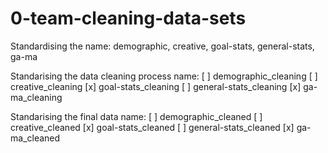 # 0-team-cleaning-data-sets

Standardising the name:
  demographic,
  creative,
  goal-stats,
  general-stats,
  ga-ma

Standarising the data cleaning process name:
[ ] demographic_cleaning
[ ] creative_cleaning
[x] goal-stats_cleaning
[ ] general-stats_cleaning
[x] ga-ma_cleaning


Standarising the final data name:
[ ] demographic_cleaned
[ ] creative_cleaned
[x] goal-stats_cleaned
[ ] general-stats_cleaned
[x] ga-ma_cleaned
